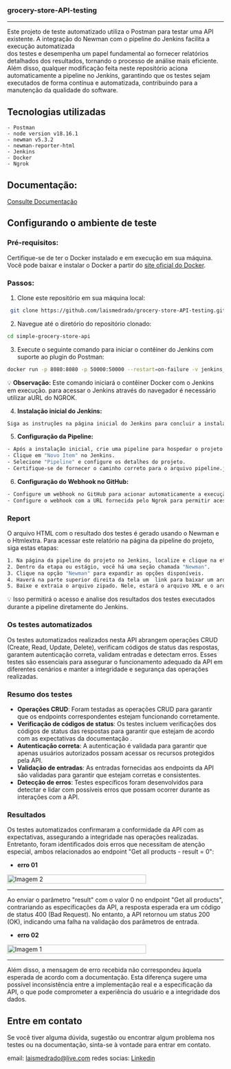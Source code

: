 ### grocery-store-API-testing

---

   Este projeto de teste automatizado utiliza o Postman para testar uma API existente. A integração do Newman com o pipeline do Jenkins facilita a execução automatizada   
   dos testes e desempenha um papel fundamental ao fornecer relatórios detalhados dos resultados, tornando o processo de análise mais eficiente. Além disso, qualquer 
   modificação feita neste repositório aciona automaticamente a pipeline no Jenkins, garantindo que os testes sejam executados de forma contínua e automatizada, 
   contribuindo para a manutenção da qualidade do software.

  ## Tecnologias utilizadas
  
    - Postman 
    - node version v18.16.1
    - newman v5.3.2
    - newman-reporter-html
    - Jenkins
    - Docker
    - Ngrok

  ## Documentação:

   [Consulte Documentação](https://github.com/vdespa/Postman-Complete-Guide-API-Testing/blob/main/simple-grocery-store-api.md)

  ## Configurando o ambiente de teste

### Pré-requisitos:

Certifique-se de ter o Docker instalado e em execução em sua máquina. Você pode baixar e instalar o Docker a partir do [site oficial do Docker](https://www.docker.com/get-started).

### Passos:

1. Clone este repositório em sua máquina local:

 ```bash
  git clone https://github.com/laismedrado/grocery-store-API-testing.git
 ```

2. Navegue até o diretório do repositório clonado:

```bash
cd simple-grocery-store-api

```

3. Execute o seguinte comando para iniciar o contêiner do Jenkins com suporte ao plugin do Postman:

```bash
docker run -p 8080:8080 -p 50000:50000 --restart=on-failure -v jenkins_home:/var/jenkins_home --env JAVA_OPTS="-Dfile.encoding=UTF8" vdespa/jenkins-postman
```
:bulb: **Observação:** Este comando iniciará o contêiner Docker com o Jenkins em execução. para acessar o Jenkins através do navegador  é necessário utilizar aURL do NGROK.

4. **Instalação inicial do Jenkins:**
 
```bash
Siga as instruções na página inicial do Jenkins para concluir a instalação inicial.
```
5. **Configuração da Pipeline:**
   
```bash
- Após a instalação inicial, crie uma pipeline para hospedar o projeto no GitHub seguindo estas etapas:
- Clique em "Novo Item" no Jenkins.
- Selecione "Pipeline" e configure os detalhes do projeto.
- Certifique-se de fornecer o caminho correto para o arquivo pipeline.jenkinsfile, que contém o script para executar os testes do Postman na pipeline.
```
6. **Configuração do Webhook no GitHub:**

```bash
- Configure um webhook no GitHub para acionar automaticamente a execução da pipeline no jenkins sempre que houver alterações no repositório na branch principal.
- Configure o webhook com a URL fornecida pelo Ngrok para permitir acesso externo a outros serviços.
```

### Report

O arquivo HTML com o resultado dos testes é gerado usando o Newman e o Htmlextra. Para acessar este relatório na página da pipeline do projeto, siga estas etapas:
```bash
1. Na página da pipeline do projeto no Jenkins, localize e clique na etapa ou estágio onde os testes foram executados.
2. Dentro da etapa ou estágio, você há uma seção chamada "Newman".
3. Clique na opção "Newman" para expandir as opções disponíveis.
4. Haverá na parte superior direita da tela um  link para baixar um arquivo zipado que contém os resultados dos testes.
5. Baixe e extraia o arquivo zipado. Nele, estará o arquivo XML e o arquivo HTML extra do relatório dos testes.
```
:bulb: Isso permitirá o acesso e analise dos resultados dos testes executados durante a pipeline diretamente do Jenkins.

### Os testes automatizados

Os testes automatizados realizados nesta API abrangem operações CRUD (Create, Read, Update, Delete), verificam códigos de status das respostas, garantem autenticação correta, validam entradas e detectam erros. Esses testes são essenciais para assegurar o funcionamento adequado da API em diferentes cenários e manter a integridade e segurança das operações realizadas.

### Resumo dos testes

- **Operações CRUD**: Foram testadas as operações CRUD para garantir que os endpoints correspondentes estejam funcionando corretamente.
- **Verificação de códigos de status**: Os testes incluem verificações dos códigos de status das respostas para garantir que estejam de acordo com as expectativas da documentação .
- **Autenticação correta**: A autenticação é validada para garantir que apenas usuários autorizados possam acessar os recursos protegidos pela API.
- **Validação de entradas**: As entradas fornecidas aos endpoints da API são validadas para garantir que estejam corretas e consistentes.
- **Detecção de erros**: Testes específicos foram desenvolvidos para detectar e lidar com possíveis erros que possam ocorrer durante as interações com a API.

### Resultados

Os testes automatizados confirmaram a conformidade da API com as expectativas, assegurando a integridade nas operações realizadas. Entretanto, foram identificados dois erros que necessitam de atenção especial, ambos relacionados ao endpoint "Get all products - result = 0":

- **erro 01** 

<div style="display: flex; justify-content: space-between;">
      <img src="https://github.com/laismedrado/simple-grocery-store-api/assets/31759644/8bf1a12b-f2f0-493e-80b7-5c5a9deb3bf5" style="width:80%;" alt="Imagem 2">
</div>

---
Ao enviar o parâmetro "result" com o valor 0 no endpoint "Get all products", contrariando as especificações da API, a resposta esperada era um código de status 400 (Bad Request). No entanto, a API retornou um status 200 (OK), indicando uma falha na validação dos parâmetros de entrada.

- **erro 02**

<div style="display: flex; justify-content: space-between;">
<img src="https://github.com/laismedrado/simple-grocery-store-api/assets/31759644/01b41544-2f28-49e4-a496-78e6c1f9cd06" style="width: 80%;" alt="Imagem 1">
</div>

---
Além disso, a mensagem de erro recebida não correspondeu àquela esperada de acordo com a documentação. Esta diferença sugere uma possível inconsistência entre a implementação real e a especificação da API, o que pode comprometer a experiência do usuário e a integridade dos dados.





## Entre em contato


Se você tiver alguma dúvida, sugestão ou encontrar algum problema nos testes ou na documentação, sinta-se à vontade para entrar em contato.

email: laismedrado@live.com
redes socias: [Linkedin](https://www.linkedin.com/in/lais-medrado/)

